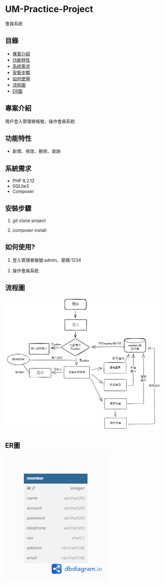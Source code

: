 # UM-Practice-Project

會員系統

## 目錄
- [專案介紹](#專案介紹)
- [功能特性](#功能特性)
- [系統需求](#系統需求)
- [安裝步驟](#安裝步驟)
- [如何使用](#如何使用)
- [流程圖](#流程圖)
- [ER圖](#ER圖)

## 專案介紹
用戶登入管理者帳號，操作會員系統

## 功能特性
- 新增、修改、刪除、查詢


## 系統需求
- PHP 8.2.12
- SQLite3 
- Composer

## 安裝步驟
1.  git clone project

2.  composer install
    

## 如何使用?
1. 登入管理者帳號:admin、密碼:1234

2. 操作會員系統

## 流程圖
![流程圖](assets/flowchart.png)

## ER圖
![ER圖](assets/er.png)